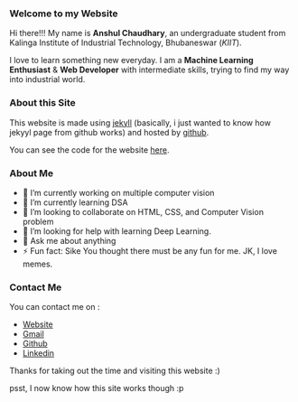 ### Welcome to my Website


Hi there!!! My name is **Anshul Chaudhary**, an undergraduate student from Kalinga Institute of Industrial Technology, Bhubaneswar (_KIIT_).

I love to learn something new everyday. I am a **Machine Learning Enthusiast** & **Web Developer** with intermediate skills, trying to find my way into industrial world.

### About this Site

This website is made using [jekyll](https://jekyllrb.com/) (basically, i just wanted to know how jekyyl page from github works) and hosted by [github](https://github.com/).

You can see the code for the website [here](https://github.com/annchy/hola/tree/gh-pages). 


### About Me
- 🔭 I’m currently working on multiple computer vision
- 🌱 I’m currently learning DSA
- 👯 I’m looking to collaborate on HTML, CSS, and Computer Vision problem
- 🤔 I’m looking for help with learning Deep Learning.
- 💬 Ask me about anything
- ⚡ Fun fact: Sike You thought there must be any fun for me. JK, I love memes.

### Contact Me
You can contact me on :
- [Website](https://anschy.github.io)
- [Gmail](mailto:anshulchoudhary2001@gmail.com)
- [Github](https://github.com/anschy)
- [Linkedin](https://www.linkedin.com/in/anshul-chaudhary-2001/)


Thanks for taking out the time and visiting this website :)

psst, I now know how this site works though :p
